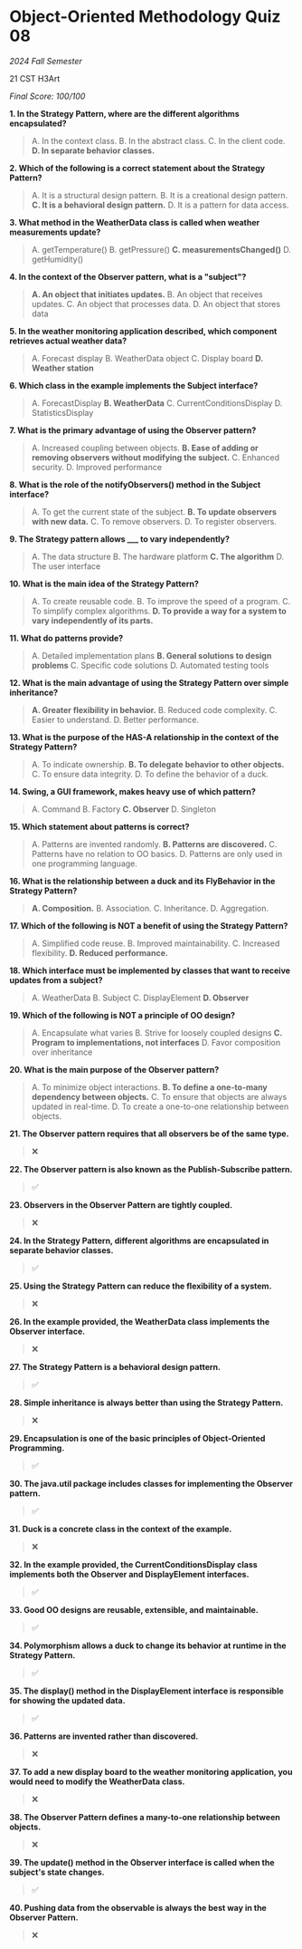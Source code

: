# Object-Oriented Methodology Quiz 08

*2024 Fall Semester*

$\text{21 CST H3Art}$

*Final Score: 100/100*

**1. In the Strategy Pattern, where are the different algorithms encapsulated?**

> A. In the context class.
> B. In the abstract class.
> C. In the client code.
> **D. In separate behavior classes.**

**2. Which of the following is a correct statement about the Strategy Pattern?**

> A. It is a structural design pattern.
> B. It is a creational design pattern.
> **C. It is a behavioral design pattern.**
> D. It is a pattern for data access.

**3. What method in the WeatherData class is called when weather measurements update?**

> A. getTemperature()
> B. getPressure()
> **C. measurementsChanged()**
> D. getHumidity()

**4. In the context of the Observer pattern, what is a "subject"?**

> **A. An object that initiates updates.**
> B. An object that receives updates.
> C. An object that processes data.
> D. An object that stores data

**5. In the weather monitoring application described, which component retrieves actual weather data?**

> A. Forecast display
> B. WeatherData object
> C. Display board
> **D. Weather station**

**6. Which class in the example implements the Subject interface?**

> A. ForecastDisplay
> **B. WeatherData**
> C. CurrentConditionsDisplay
> D. StatisticsDisplay

**7. What is the primary advantage of using the Observer pattern?**

> A. Increased coupling between objects.
> **B. Ease of adding or removing observers without modifying the subject.**
> C. Enhanced security.
> D. Improved performance

**8. What is the role of the notifyObservers() method in the Subject interface?**

> A. To get the current state of the subject.
> **B. To update observers with new data.**
> C. To remove observers.
> D. To register observers.

**9. The Strategy pattern allows ___ to vary independently?**

> A. The data structure
> B. The hardware platform
> **C. The algorithm**
> D. The user interface

**10. What is the main idea of the Strategy Pattern?**

> A. To create reusable code.
> B. To improve the speed of a program.
> C. To simplify complex algorithms.
> **D. To provide a way for a system to vary independently of its parts.**

**11. What do patterns provide?**

> A. Detailed implementation plans
> **B. General solutions to design problems**
> C. Specific code solutions
> D. Automated testing tools

**12. What is the main advantage of using the Strategy Pattern over simple inheritance?**

> **A. Greater flexibility in behavior.**
> B. Reduced code complexity.
> C. Easier to understand.
> D. Better performance.

**13. What is the purpose of the HAS-A relationship in the context of the Strategy Pattern?**

> A. To indicate ownership.
> **B. To delegate behavior to other objects.**
> C. To ensure data integrity.
> D. To define the behavior of a duck.

**14. Swing, a GUI framework, makes heavy use of which pattern?**

> A. Command
> B. Factory
> **C. Observer**
> D. Singleton

**15. Which statement about patterns is correct?**

> A. Patterns are invented randomly.
> **B. Patterns are discovered.**
> C. Patterns have no relation to OO basics.
> D. Patterns are only used in one programming language.

**16. What is the relationship between a duck and its FlyBehavior in the Strategy Pattern?**

> **A. Composition.**
> B. Association.
> C. Inheritance.
> D. Aggregation.

**17. Which of the following is NOT a benefit of using the Strategy Pattern?**

> A. Simplified code reuse.
> B. Improved maintainability.
> C. Increased flexibility.
> **D. Reduced performance.**

**18. Which interface must be implemented by classes that want to receive updates from a subject?**

> A. WeatherData
> B. Subject
> C. DisplayElement
> **D. Observer**

**19. Which of the following is NOT a principle of OO design?**

> A. Encapsulate what varies
> B. Strive for loosely coupled designs
> **C. Program to implementations, not interfaces**
> D. Favor composition over inheritance

**20. What is the main purpose of the Observer pattern?**

> A. To minimize object interactions.
> **B. To define a one-to-many dependency between objects.**
> C. To ensure that objects are always updated in real-time.
> D. To create a one-to-one relationship between objects.

**21. The Observer pattern requires that all observers be of the same type.**

> ❌

**22. The Observer pattern is also known as the Publish-Subscribe pattern.**

> ✅

**23. Observers in the Observer Pattern are tightly coupled.**

> ❌

**24. In the Strategy Pattern, different algorithms are encapsulated in separate behavior classes.**

> ✅

**25. Using the Strategy Pattern can reduce the flexibility of a system.**

> ❌

**26. In the example provided, the WeatherData class implements the Observer interface.**

> ❌

**27. The Strategy Pattern is a behavioral design pattern.**

> ✅

**28. Simple inheritance is always better than using the Strategy Pattern.**

> ❌

**29. Encapsulation is one of the basic principles of Object-Oriented Programming.**

> ✅

**30. The java.util package includes classes for implementing the Observer pattern.**

> ✅

**31. Duck is a concrete class in the context of the example.**

> ❌

**32. In the example provided, the CurrentConditionsDisplay class implements both the Observer and DisplayElement interfaces.**

> ✅

**33. Good OO designs are reusable, extensible, and maintainable.**

> ✅

**34. Polymorphism allows a duck to change its behavior at runtime in the Strategy Pattern.**

> ✅

**35. The display() method in the DisplayElement interface is responsible for showing the updated data.**

> ✅

**36. Patterns are invented rather than discovered.**

> ❌

**37. To add a new display board to the weather monitoring application, you would need to modify the WeatherData class.**

> ❌

**38. The Observer Pattern defines a many-to-one relationship between objects.**

> ❌

**39. The update() method in the Observer interface is called when the subject's state changes.**

> ✅

**40. Pushing data from the observable is always the best way in the Observer Pattern.**

> ❌
